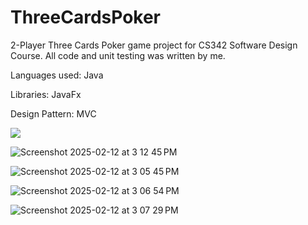 # ThreeCardsPoker

<p>2-Player Three Cards Poker game project for CS342 Software Design Course. All code and unit testing was written by me. </p>
<p>Languages used: Java</p>
<p>Libraries: JavaFx</p>
<p>Design Pattern: MVC</p>

<img src="https://imgflip.com/tempUploads/gDS2kZIkZy8WMbqBrfrx2cravByN8Xtf_preview.mp4"/>

![Screenshot 2025-02-12 at 3 12 45 PM](https://github.com/user-attachments/assets/695a574f-edd7-4816-bc2f-94afad0ca4e6)


![Screenshot 2025-02-12 at 3 05 45 PM](https://github.com/user-attachments/assets/d438430b-5a97-4583-94d2-bfb63adbf896)


![Screenshot 2025-02-12 at 3 06 54 PM](https://github.com/user-attachments/assets/0669a7d7-bfca-4014-8198-138ca765c146)

![Screenshot 2025-02-12 at 3 07 29 PM](https://github.com/user-attachments/assets/769452c6-fead-4e62-91b8-af53acafe02b)

